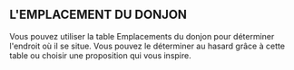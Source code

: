 ## L'EMPLACEMENT DU DONJON


Vous pouvez utiliser la table Emplacements du donjon pour
déterminer l'endroit où il se situe. Vous pouvez le déterminer
au hasard grâce à cette table ou choisir une proposition qui
vous inspire.
